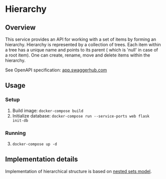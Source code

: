 
# Hierarchy

## Overview

This service provides an API for working with a set of items by forming an hierarchy. Hierarchy is represented by a collection of trees.
Each item within a tree has a unique name and points to its parent ( which is 'null' in case of a root item).
One can create, rename, move and delete items within the hierarchy.

See OpenAPI specification: [app.swaggerhub.com](https://app.swaggerhub.com/apis-docs/r4victor/Hierarchy/0.1.0#/)

## Usage

### Setup

1. Build image: `docker-compose build`
2. Initialize database: `docker-compose run --service-ports web flask init-db`

### Running

3. `docker-compose up -d`

## Implementation details

Implementation of hierarchical structure is based on [nested sets model](https://en.wikipedia.org/wiki/Nested_set_model).


